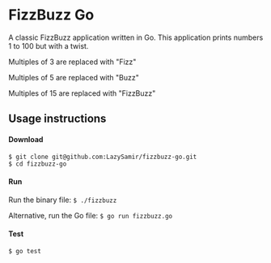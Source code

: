 # FizzBuzz Go
A classic FizzBuzz application written in Go. This application prints numbers 1 to 100 but with a twist.

Multiples of 3 are replaced with "Fizz"

Multiples of 5 are replaced with "Buzz"

Multiples of 15 are replaced with "FizzBuzz"

## Usage instructions
#### Download
```
$ git clone git@github.com:LazySamir/fizzbuzz-go.git
$ cd fizzbuzz-go
```
#### Run
Run the binary file:
`$ ./fizzbuzz`

Alternative, run the Go file:
`$ go run fizzbuzz.go`

#### Test
`$ go test`